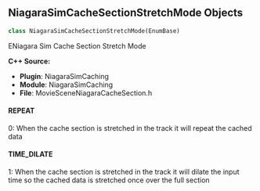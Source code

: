 ## NiagaraSimCacheSectionStretchMode Objects

```python
class NiagaraSimCacheSectionStretchMode(EnumBase)
```

ENiagara Sim Cache Section Stretch Mode

**C++ Source:**

- **Plugin**: NiagaraSimCaching
- **Module**: NiagaraSimCaching
- **File**: MovieSceneNiagaraCacheSection.h

<a id="unreal.NiagaraSimCacheSectionStretchMode.REPEAT"></a>

#### REPEAT

0: When the cache section is stretched in the track it will repeat the cached data

<a id="unreal.NiagaraSimCacheSectionStretchMode.TIME_DILATE"></a>

#### TIME_DILATE

1: When the cache section is stretched in the track it will dilate the input time so the cached data is stretched once over the full section

<a id="unreal.CacheTrackRecorderState"></a>